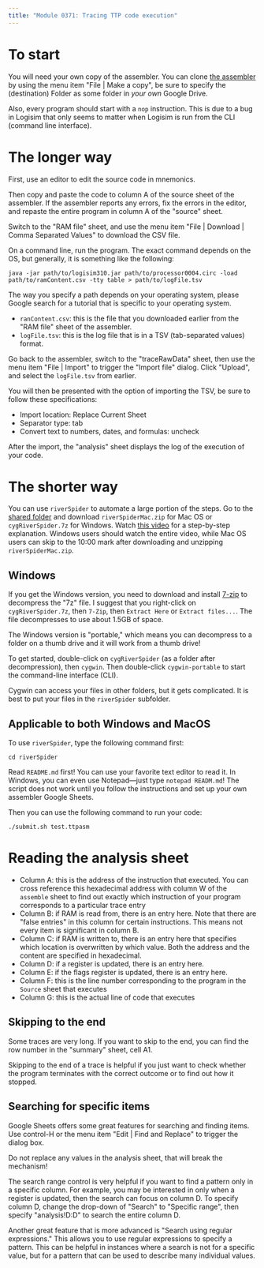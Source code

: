 ```yaml
---
title: "Module 0371: Tracing TTP code execution"
---
```


# To start

You will need your own copy of the assembler. You can clone [the assembler](https://docs.google.com/spreadsheets/d/1TcbAnH3Qj4xTizfTpMcDmXEq9CN_rVDQIa2BwSSEeXQ/edit?usp=sharing) by using the menu item "File \| Make a copy", be sure to specify the (destination) Folder as some folder in *your own* Google Drive.

Also, every program should start with a `nop` instruction. This is due to a bug in Logisim that only seems to matter when Logisim is run from the CLI (command line interface).

# The longer way

First, use an editor to edit the source code in mnemonics.

Then copy and paste the code to column A of the source sheet of the assembler. If the assembler reports any errors, fix the errors in the editor, and repaste the entire program in column A of the "source" sheet.

Switch to the "RAM file" sheet, and use the menu item "File \| Download \| Comma Separated Values" to download the CSV file.

On a command line, run the program. The exact command depends on the OS, but generally, it is something like the following:

```
java -jar path/to/logisim310.jar path/to/processor0004.circ -load path/to/ramContent.csv -tty table > path/to/logFile.tsv
```

The way you specify a path depends on your operating system, please Google search for a tutorial that is specific to your operating system. 

* `ranContent.csv`: this is the file that you downloaded earlier from the "RAM file" sheet of the assembler.
* `logFile.tsv`: this is the log file that is in a TSV (tab-separated values) format.

Go back to the assembler, switch to the "traceRawData" sheet, then use the menu item "File \| Import" to trigger the "Import file" dialog. Click "Upload", and select the `logFile.tsv` from earlier.

You will then be presented with the option of importing the TSV, be sure to follow these specifications:

* Import location: Replace Current Sheet
* Separator type: tab
* Convert text to numbers, dates, and formulas: uncheck

After the import, the "analysis" sheet displays the log of the execution of your code.

# The shorter way

You can use `riverSpider` to automate a large portion of the steps. Go to the [shared folder](https://drive.google.com/drive/folders/0BxsMACqxAFNwUkJxWmJKZ0R3Ync?resourcekey=0--R62aR3g30jRuZT_YoC30Q&usp=drive_link) and download `riverSpiderMac.zip` for Mac OS or `cygRiverSpider.7z` for Windows. Watch [this video](https://youtu.be/SO_uWlbsZkk) for a step-by-step explanation. Windows users should watch the entire video, while Mac OS users can skip to the 10:00 mark after downloading and unzipping `riverSpiderMac.zip`.

## Windows

If you get the Windows version, you need to download and install [7-zip](https://www.7-zip.org/download.html) to decompress the "7z" file. I suggest that you right-click on `cygRiverSpider.7z`, then `7-Zip`, then `Extract Here` or `Extract files...`. The file decompresses to use about 1.5GB of space.

The Windows version is "portable," which means you can decompress to a folder on a thumb drive and it will work from a thumb drive!

To get started, double-click on `cygRiverSpider` (as a folder after decompression), then `cygwin`. Then double-click `cygwin-portable` to start the command-line interface (CLI). 

Cygwin can access your files in other folders, but it gets complicated. It is best to put your files in the `riverSpider` subfolder.

## Applicable to both Windows and MacOS

To use `riverSpider`, type the following command first:

`cd riverSpider`

Read `README.md` first! You can use your favorite text editor to read it. In Windows, you can even use Notepad—just type `notepad READM.md`! The script does not work until you follow the instructions and set up your own assembler Google Sheets.

Then you can use the following command to run your code:

`./submit.sh test.ttpasm`

# Reading the analysis sheet

* Column A: this is the address of the instruction that executed. You can cross reference this hexadecimal address with column W of the `assemble` sheet to find out exactly which instruction of your program corresponds to a particular trace entry
* Column B: if RAM is read from, there is an entry here. Note that there are "false entries" in this column for certain instructions. This means not every item is significant in column B.
* Column C: if RAM is written to, there is an entry here that specifies which location is overwritten by which value. Both the address and the content are specified in hexadecimal.
* Column D: if a register is updated, there is an entry here.
* Column E: if the flags register is updated, there is an entry here.
* Column F: this is the line number corresponding to the program in the `Source` sheet that executes
* Column G: this is the actual line of code that executes

## Skipping to the end

Some traces are very long. If you want to skip to the end, you can find the row number in the "summary" sheet, cell A1.

Skipping to the end of a trace is helpful if you just want to check whether the program terminates with the correct outcome or to find out how it stopped.

## Searching for specific items

Google Sheets offers some great features for searching and finding items. Use control-H or the menu item "Edit \| Find and Replace" to trigger the dialog box.

Do not replace any values in the analysis sheet, that will break the mechanism! 

The search range control is very helpful if you want to find a pattern only in a specific column. For example, you may be interested in only when a register is updated, then the search can focus on column D. To specify column D, change the drop-down of "Search" to "Specific range", then specify "analysis!D:D" to search the entire column D.

Another great feature that is more advanced is "Search using regular expressions." This allows you to use regular expressions to specify a pattern. This can be helpful in instances where a search is not for a specific value, but for a pattern that can be used to describe many individual values.
